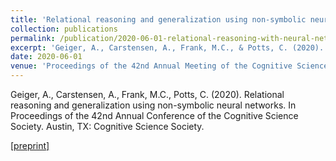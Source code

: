 ```yaml
---
title: 'Relational reasoning and generalization using non-symbolic neural networks'
collection: publications
permalink: /publication/2020-06-01-relational-reasoning-with-neural-networks
excerpt: 'Geiger, A., Carstensen, A., Frank, M.C., & Potts, C. (2020). Relational reasoning and generalization using non-symbolic neural networks. In Proceedings of the 42nd Annual Meeting of the Cognitive Science Society. Austin, TX: Cognitive Science Society. (withheld from proceedings; [preprint](https://arxiv.org/pdf/2006.07968.pdf))'
date: 2020-06-01
venue: 'Proceedings of the 42nd Annual Meeting of the Cognitive Science Society'
---
```

Geiger, A., Carstensen, A., Frank, M.C., Potts, C. (2020). Relational reasoning and generalization using non-symbolic neural networks. In Proceedings of the 42nd Annual Conference of the Cognitive Science Society. Austin, TX: Cognitive Science Society. 

[[preprint]](https://arxiv.org/pdf/2006.07968.pdf)